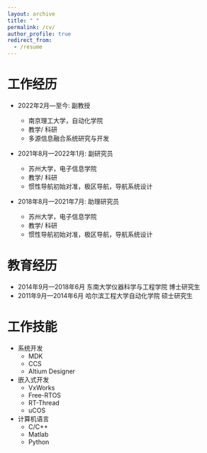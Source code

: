 ```yaml
---
layout: archive
title: " "
permalink: /cv/
author_profile: true
redirect_from:
  - /resume
---
```

工作经历
===========================

* 2022年2月—至今: 副教授

  * 南京理工大学，自动化学院
  * 教学/ 科研
  * 多源信息融合系统研究与开发
* 2021年8月—2022年1月: 副研究员

  * 苏州大学，电子信息学院
  * 教学/ 科研
  * 惯性导航初始对准，极区导航，导航系统设计
* 2018年8月—2021年7月: 助理研究员

  * 苏州大学，电子信息学院
  * 教学/ 科研
  * 惯性导航初始对准，极区导航，导航系统设计

教育经历
=====================

* 2014年9月—2018年6月 东南大学仪器科学与工程学院 博士研究生
* 2011年9月—2014年6月 哈尔滨工程大学自动化学院  硕士研究生

工作技能
==================

* 系统开发
  * MDK
  * CCS
  * Altium Designer
* 嵌入式开发
  * VxWorks
  * Free-RTOS
  * RT-Thread
  * uCOS
* 计算机语言
  * C/C++
  * Matlab
  * Python

